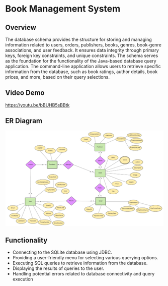 # Book Management System 
## Overview
The database schema provides the structure for storing and managing information related to users, orders, publishers, books, genres, book-genre associations, and user feedback. It ensures data integrity through primary keys, foreign key constraints, and unique constraints. The schema serves as the foundation for the functionality of the Java-based database query application. The command-line application allows users to retrieve specific information from the database, such as book ratings, author details, book prices, and more, based on their query selections.

## Video Demo
https://youtu.be/bBUHB5sBBtk

## ER Diagram
![GitHub Logo](https://github.com/MohamadAlkahil/Book_Management_System/blob/main/ER.png)
## Functionality
- Connecting to the SQLite database using JDBC.
- Providing a user-friendly menu for selecting various querying options.
- Executing SQL queries to retrieve information from the database.
- Displaying the results of queries to the user.
- Handling potential errors related to database connectivity and query execution
